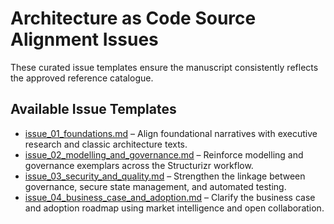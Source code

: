 # Architecture as Code Source Alignment Issues

These curated issue templates ensure the manuscript consistently reflects the approved reference catalogue.

## Available Issue Templates
- [issue_01_foundations.md](issue_01_foundations.md) – Align foundational narratives with executive research and classic architecture texts.
- [issue_02_modelling_and_governance.md](issue_02_modelling_and_governance.md) – Reinforce modelling and governance exemplars across the Structurizr workflow.
- [issue_03_security_and_quality.md](issue_03_security_and_quality.md) – Strengthen the linkage between governance, secure state management, and automated testing.
- [issue_04_business_case_and_adoption.md](issue_04_business_case_and_adoption.md) – Clarify the business case and adoption roadmap using market intelligence and open collaboration.

